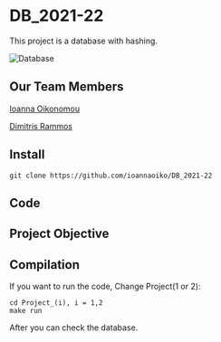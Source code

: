 # DB_2021-22
This project is a database with hashing.

![Database](https://upload.wikimedia.org/wikipedia/commons/thumb/4/4a/World_map_with_four_colours.svg/2543px-World_map_with_four_colours.svg.png)

## Our Team Members
[Ioanna Oikonomou](https://github.com/ioannaoiko)

[Dimitris Rammos](https://github.com/DimitrisRammos)

## Install
```
git clone https://github.com/ioannaoiko/DB_2021-22
```
## Code


## Project Objective


## Compilation
If you want to run the code, Change Project(1 or 2):
```
cd Project_(i), i = 1,2
make run
```
After you can check the database.
